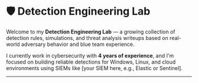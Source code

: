 # 🛡️ Detection Engineering Lab

Welcome to my **Detection Engineering Lab** — a growing collection of detection rules, simulations, and threat analysis writeups based on real-world adversary behavior and blue team experience.

 I currently work in cybersecurity with **4 years of experience**, and I'm focused on building reliable detections for Windows, Linux, and cloud environments using SIEMs like [your SIEM here, e.g., Elastic or Sentinel].

---



